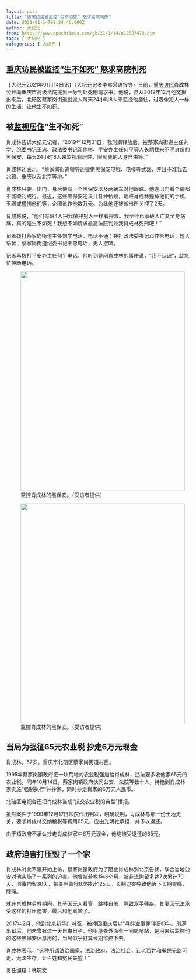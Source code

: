 ```yaml
---
layout: post
title: "重庆访民被监控“生不如死” 怒求高院判死"
date: 2021-01-14T09:24:46.000Z
author: 大纪元
from: https://www.epochtimes.com/gb/21/1/14/n12687479.htm
tags: [ 大纪元 ]
categories: [ 大纪元 ]
---
```

<!--1610616286000-->
[重庆访民被监控“生不如死” 怒求高院判死](https://www.epochtimes.com/gb/21/1/14/n12687479.htm)
------

<div>
<p>【大纪元2021年01月14日讯】（大纪元记者李熙采访报导）日前，<a href="https://www.epochtimes.com/gb/tag/%E9%87%8D%E5%BA%86.html">重庆</a><a href="https://www.epochtimes.com/gb/tag/%E8%AE%BF%E6%B0%91.html">访民</a>肖成林公开向重庆市高级法院提出一分判处死刑请求书。他说，自从2019年12月他冤狱出来后，北碚区蔡家岗街道就派人每天24小时8人来监视他居住，过着像犯人一样的生活，让他生不如死。</p><h2>被<a href="https://www.epochtimes.com/gb/tag/%E7%9B%91%E8%A7%86%E5%B1%85%E4%BD%8F.html">监视居住</a>“生不如死”</h2><p>肖成林告诉大纪元记者，“2019年12月31日，我刑满释放后，被蔡家岗街道主任刘学、纪委书记王忠、政法委书记邓作彬、平安办主任何平等人长期找来不明身份的黑保安，每天24小时8人来监视我居住，限制我的人身自由等。”</p><p>肖成林还表示，“蔡家岗街道领导还提供黑保安电棍、电棒等武器，并且不准我去北碚、<a href="https://www.epochtimes.com/gb/tag/%E9%87%8D%E5%BA%86.html">重庆</a>以及北京等地。”</p><p>肖成林只要一出门，身后便有一个黑保安以及两辆车对他跟踪。他连出门看个病都不能顺利成行。最近，这些黑保安还设计各种桥段，栽赃肖成林撞掉他们的手机、玉珮或撞伤他们等，企图讹诈他数万元。为此他还被派出所关押了2天。</p><p>肖成林说，“他们每班4人把我像押犯人一样看押着。我至今已家破人亡又全身病痛，真的是生不如死！我想不如请求最高法院判处我肖成林死刑吧！”</p><p>记者拨打蔡家岗街道主任刘学电话，电话不通；拨打政法委书记邓作彬电话，短入语音；蔡家岗街道纪委书记王忠电话，无人接听。</p><p>记者再拨打平安办主任何平电话，他听到是问肖成林的事便说，“我不认识”，就急忙挂断电话。</p><figure id="attachment_12687491" style="width: 450px" class="wp-caption aligncenter"><a href="https://i.epochtimes.com/assets/uploads/2021/01/S__3162127.jpg"><img class="size-medium wp-image-12687491" src="https://i.epochtimes.com/assets/uploads/2021/01/S__3162127-450x600.jpg" alt="" width="450" height="600" /></a><figcaption class="wp-caption-text">监控肖成林的黑保安。（受访者提供）</figcaption></figure><figure id="attachment_12687499" style="width: 450px" class="wp-caption aligncenter"><a href="https://i.epochtimes.com/assets/uploads/2021/01/S__3162129.jpg"><img class="size-medium wp-image-12687499" src="https://i.epochtimes.com/assets/uploads/2021/01/S__3162129-450x600.jpg" alt="" width="450" height="600" /></a><figcaption class="wp-caption-text">监控肖成林的黑保安。（受访者提供）</figcaption></figure><h2>当局为强征65元农业税 抄走6万元现金</h2><p>肖成林，57岁。重庆市北碚区蔡家岗街道村民。</p><p>1995年蔡家岗镇政府把一块荒地的农业税强加给肖成林，违法要多收他家65元的农业税。同年10月14日，蔡家岗镇政府伙同公安、法院等数十人，持枪到肖成林家实施“强制执行”并抄家，同时抄走肖家的6万元人民币。</p><p>北碚区电视台还把肖成林当成“抗交农业税的典型”播报。</p><p>虽然案件于1999年12月17日法院作出判决，明确说明，肖成林与那一份土地无关，要求肖成林交纳粮税等费用65元，应由光明社承担，并予以退还。</p><p>由于镇政府不承认抄走肖成林家中6万元现金，他绝接受退还的65元。</p><h2>政府迫害打压毁了一个家</h2><p>肖成林对此不服开始上访，蔡家岗镇政府为了阻止肖成林到北京告状，联合当地公安对他实施了一系列的迫害。他曾被劳教1年6个月，被非法拘留多达7次累计79天、刑事拘留30天、被关黑监狱8次共计125天。长期迫害导致他落下长期胃痛、腰痛。</p><p>就在肖成林劳教期间，其子因无人看管，跳楼自杀，导致双手残疾。其妻因无法承受这样的打压迫害，最后和他离婚了。</p><p>2017年2月，他到北京新华门喊冤，被押回重庆后以“寻衅滋事罪”判刑3年。刑满出狱后，他未曾有过一天自由日子，他租屋处外面有一间岗哨站，是用来给监控他的这些黑保安休息用的，当局似乎打算长期监控下去。</p><p>肖成林表示，“这种所谓法治国家，法治政府，法治社会，让老百姓和冤民无路可走，无法生存。让百姓和冤民失望！”</p><p>责任编辑：林琮文</p>
</div>
